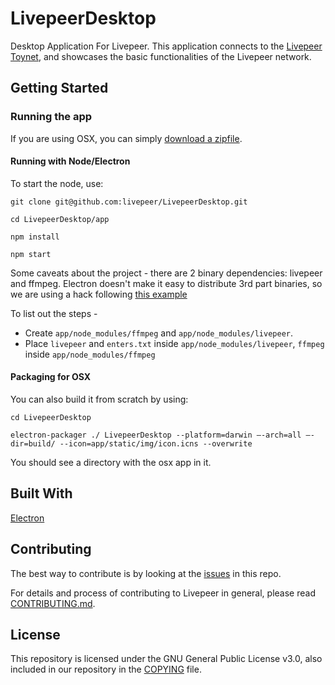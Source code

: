 # LivepeerDesktop
Desktop Application For Livepeer.  This application connects to the [Livepeer Toynet](https://github.com/livepeer/wiki/wiki/Toynet), and showcases the basic functionalities of the Livepeer network.

## Getting Started

### Running the app

If you are using OSX, you can simply [download a zipfile](https://s3.amazonaws.com/livepeer/LivepeerDesktop.zip).

#### Running with Node/Electron

To start the node, use:

```
git clone git@github.com:livepeer/LivepeerDesktop.git

cd LivepeerDesktop/app

npm install

npm start
```

Some caveats about the project - there are 2 binary dependencies: livepeer and ffmpeg.  Electron doesn't make it easy to distribute 3rd part binaries, so we are using a hack following [this example](http://stackoverflow.com/questions/38361996/how-can-i-bundle-a-precompiled-binary-with-electron)

To list out the steps -
* Create `app/node_modules/ffmpeg` and `app/node_modules/livepeer`.  
* Place `livepeer` and `enters.txt` inside `app/node_modules/livepeer`, `ffmpeg` inside `app/node_modules/ffmpeg`

#### Packaging for OSX

You can also build it from scratch by using:

```
cd LivepeerDesktop

electron-packager ./ LivepeerDesktop --platform=darwin —-arch=all —-dir=build/ --icon=app/static/img/icon.icns --overwrite
```

You should see a directory with the osx app in it.

## Built With
[Electron](https://github.com/electron/electron)

## Contributing
The best way to contribute is by looking at the [issues](https://github.com/livepeer/LivepeerDesktop/issues) in this repo.  

For details and process of contributing to Livepeer in general, please read [CONTRIBUTING.md](https://github.com/livepeer/wiki/blob/master/CONTRIBUTING.md).

## License
This repository is licensed under the GNU General Public License v3.0, also included in our repository in the [COPYING](https://github.com/livepeer/LivepeerDesktop/blob/master/COPYING) file.

